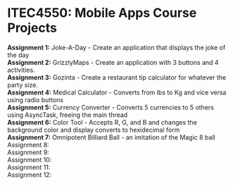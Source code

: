 # ITEC4550: Mobile Apps Course Projects
<b>Assignment 1:</b> Joke-A-Day - Create an application that displays the joke of the day<br>
<b>Assignment 2:</b> GrizzlyMaps - Create an application with 3 buttons and 4 activities.<br>
<b>Assignment 3:</b> Gozinta - Create a restaurant tip calculator for whatever the party size.<br/>
<b>Assignment 4:</b> Medical Calculator - Converts from lbs to Kg and vice versa using radio buttons <br/>
<b>Assignment 5:</b> Currency Converter - Converts 5 currencies to 5 others using AsyncTask, freeing the main thread<br/>
<b>Assignment 6:</b> Color Tool - Accepts R, G, and B and changes the background color and display converts to hexidecimal form<br>
<b>Assignment 7:</b> Omnipotent Billiard Ball - an imitation of the Magic 8 ball<br>
Assignment 8: <br>
Assignment 9: <br>
Assignment 10: <br>
Assignment 11: <br>
Assignment 12: <br>

